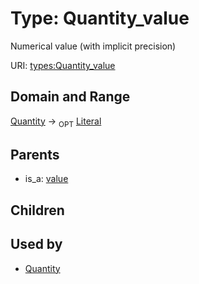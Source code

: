
# Type: Quantity_value


Numerical value (with implicit precision)

URI: [types:Quantity_value](https://ccdh.example.org/datatypes/Quantity_value)


## Domain and Range

[Quantity](Quantity.md) ->  <sub>OPT</sub> [Literal](types/Literal.md)

## Parents

 *  is_a: [value](value.md)

## Children


## Used by

 * [Quantity](Quantity.md)
